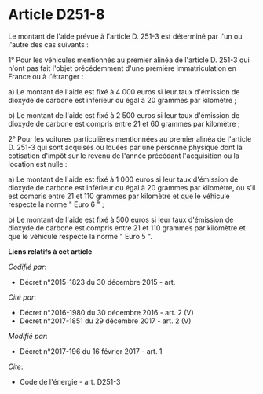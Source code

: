 # Article D251-8

Le montant de l'aide prévue à l'article D. 251-3 est déterminé par l'un ou l'autre des cas suivants : 

1° Pour les véhicules mentionnés au premier alinéa de l'article D. 251-3 qui n'ont pas fait l'objet précédemment d'une
première immatriculation en France ou à l'étranger : 

a) Le montant de l'aide est fixé à 4 000 euros si leur taux d'émission de dioxyde de carbone est inférieur ou égal à 20
grammes par kilomètre ; 

b) Le montant de l'aide est fixé à 2 500 euros si leur taux d'émission de dioxyde de carbone est compris entre 21 et 60
grammes par kilomètre ; 

2° Pour les voitures particulières mentionnées au premier alinéa de l'article D. 251-3 qui sont acquises ou louées par une
personne physique dont la cotisation d'impôt sur le revenu de l'année précédant l'acquisition ou la location est nulle : 

a) Le montant de l'aide est fixé à 1 000 euros si leur taux d'émission de dioxyde de carbone est inférieur ou égal à 20
grammes par kilomètre, ou s'il est compris entre 21 et 110 grammes par kilomètre et que le véhicule respecte la norme " Euro
6 " ; 

b) Le montant de l'aide est fixé à 500 euros si leur taux d'émission de dioxyde de carbone est compris entre 21 et 110
grammes par kilomètre et que le véhicule respecte la norme " Euro 5 ".

**Liens relatifs à cet article**

_Codifié par_:

  - Décret n°2015-1823 du 30 décembre 2015 - art.

_Cité par_:

  - Décret n°2016-1980 du 30 décembre 2016 - art. 2 (V)
  - Décret n°2017-1851 du 29 décembre 2017 - art. 2 (V)

_Modifié par_:

  - Décret n°2017-196 du 16 février 2017 - art. 1

_Cite_:

  - Code de l'énergie - art. D251-3
